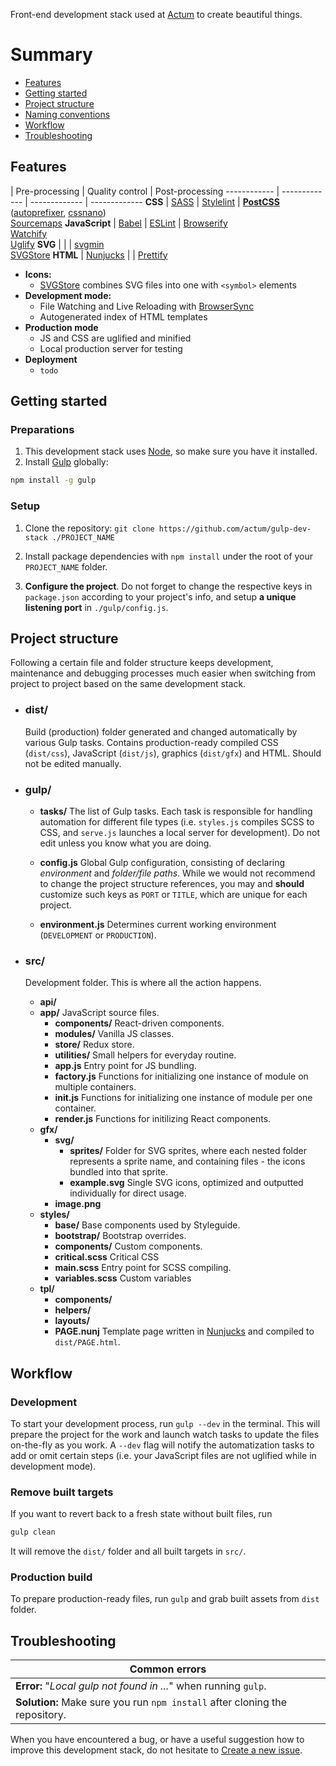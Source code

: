 Front-end development stack used at [Actum](https://www.actum.cz) to create beautiful things.

# Summary
* [Features](#features)
* [Getting started](#getting-started)
* [Project structure](#project-structure)
* [Naming conventions](#naming-conventions)
* [Workflow](#workflow)
* [Troubleshooting](#troubleshooting)

## Features

  | Pre-processing | Quality control | Post-processing
------------ | ------------- | ------------- | -------------
**CSS** | [SASS](https://github.com/dlmanning/gulp-sass) | [Stylelint](http://stylelint.io/) | **[PostCSS](https://github.com/postcss/postcss)** ([autoprefixer](https://github.com/postcss/autoprefixer),  [cssnano](https://github.com/ben-eb/cssnano)) <br>[Sourcemaps](https://github.com/floridoo/gulp-sourcemaps)
**JavaScript** | [Babel](http://babeljs.io/) | [ESLint](http://eslint.org) | [Browserify](http://browserify.org) <br>[Watchify](https://github.com/substack/watchify) <br>[Uglify](https://github.com/terinjokes/gulp-uglify)
**SVG** | | | [svgmin](https://github.com/ben-eb/gulp-svgmin) <br>[SVGStore](https://github.com/w0rm/gulp-svgstore)
**HTML** | [Nunjucks](https://github.com/sindresorhus/gulp-nunjucks) | | [Prettify](https://github.com/jonschlinkert/gulp-prettify)

- **Icons:**
    - [SVGStore](https://github.com/w0rm/gulp-svgstore) combines SVG files into one with `<symbol>` elements
- **Development mode:**
    - File Watching and Live Reloading with [BrowserSync](http://www.browsersync.io/)
    - Autogenerated index of HTML templates
- **Production mode**
    - JS and CSS are uglified and minified
    - Local production server for testing
- **Deployment**
    - `todo`

## Getting started
### Preparations
1. This development stack uses [Node](https://nodejs.org), so make sure you have it installed.
2. Install [Gulp](http://gulpjs.com) globally:  
```bash
npm install -g gulp
```

### Setup
1. Clone the repository: `git clone https://github.com/actum/gulp-dev-stack ./PROJECT_NAME`

2. Install package dependencies with `npm install` under the root of your `PROJECT_NAME` folder.

3. **Configure the project**. Do not forget to change the respective keys in `package.json` according to your project's info, and setup **a unique listening port** in `./gulp/config.js`.

## Project structure
Following a certain file and folder structure keeps development, maintenance and debugging processes much easier when switching from project to project based on the same development stack.
* ### dist/

    Build (production) folder generated and changed automatically by various Gulp tasks. Contains production-ready compiled CSS (`dist/css`), JavaScript (`dist/js`), graphics (`dist/gfx`) and HTML. Should not be edited manually.

* ### gulp/
    * **tasks/**
        The list of Gulp tasks. Each task is responsible for handling automation for different file types (i.e. `styles.js` compiles SCSS to CSS, and `serve.js` launches a local server for development). Do not edit unless you know what you are doing.

    * **config.js**
        Global Gulp configuration, consisting of declaring *environment* and *folder/file paths*. While we would not recommend to change the project structure references, you may and **should** customize such keys as `PORT` or `TITLE`, which are unique for each project.

    * **environment.js**
        Determines current working environment (`DEVELOPMENT` or `PRODUCTION`).

* ### src/
    Development folder. This is where all the action happens.
    * **api/**
    * **app/** JavaScript source files.
        * **components/** React-driven components.
        * **modules/** Vanilla JS classes.
        * **store/** Redux store.
        * **utilities/** Small helpers for everyday routine.
        * **app.js** Entry point for JS bundling.
        * **factory.js** Functions for initializing one instance of module on multiple containers.
        * **init.js** Functions for initializing one instance of module per one container.
        * **render.js** Functions for initilizing React components.
    * **gfx/**
        * **svg/**
            * **sprites/** Folder for SVG sprites, where each nested folder represents a sprite name, and containing files - the icons bundled into that sprite.
            * **example.svg** Single SVG icons, optimized and outputted individually for direct usage.
        * **image.png**
    * **styles/**
        * **base/** Base components used by Styleguide.
        * **bootstrap/** Bootstrap overrides.
        * **components/** Custom components.
        * **critical.scss** Critical CSS
        * **main.scss** Entry point for SCSS compiling.
        * **variables.scss** Custom variables
    * **tpl/**
        * **components/**
        * **helpers/**
        * **layouts/**
        * **PAGE.nunj**
        Template page written in [Nunjucks](https://github.com/sindresorhus/gulp-nunjucks) and compiled to `dist/PAGE.html`.

## Workflow
### Development
To start your development process, run `gulp --dev` in the terminal. This will prepare the project for the work and launch watch tasks to update the files on-the-fly as you work. A `--dev` flag will notify the automatization tasks to add or omit certain steps (i.e. your JavaScript files are not uglified while in development mode).

### Remove built targets
If you want to revert back to a fresh state without built files, run

```sh
gulp clean
```

It will remove the `dist/` folder and all built targets in `src/`.

### Production build
To prepare production-ready files, run `gulp` and grab built assets from `dist` folder.

## Troubleshooting
Common errors  |
------------ |
**Error:**  "*Local gulp not found in ...*" when running `gulp`. |
**Solution:** Make sure you run `npm install` after cloning the repository. |

When you have encountered a bug, or have a useful suggestion how to improve this development stack, do not hesitate to [Create a new issue](/actum/gulp-dev-stack/issues).
